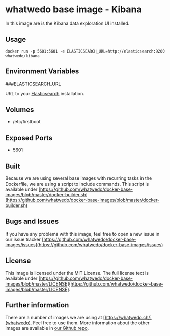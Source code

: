# whatwedo base image - Kibana
In this image are is the Kibana data exploration UI installed.

## Usage

```
docker run -p 5601:5601 -e ELASTICSEARCH_URL=http://elasticsearch:9200 whatwedo/kibana
```

## Environment Variables

###ELASTICSEARCH_URL

URL to your [Elasticsearch](https://registry.hub.docker.com/u/whatwedo/elasticsearch/) installation.

## Volumes

* /etc/firstboot

## Exposed Ports

* 5601

## Built

Because we are using several base images with recurring tasks in the Dockerfile, we are using a script to include commands. This script is available under [https://github.com/whatwedo/docker-base-images/blob/master/docker-builder.sh](https://github.com/whatwedo/docker-base-images/blob/master/docker-builder.sh)

## Bugs and Issues

If you have any problems with this image, feel free to open a new issue in our issue tracker [https://github.com/whatwedo/docker-base-images/issues](https://github.com/whatwedo/docker-base-images/issues)

## License

This image is licensed under the MIT License. The full license text is available under [https://github.com/whatwedo/docker-base-images/blob/master/LICENSE](https://github.com/whatwedo/docker-base-images/blob/master/LICENSE).

## Further information

There are a number of images we are using at [https://whatwedo.ch/](whatwedo). Feel free to use them. More information about the other images are available in [our Github repo](https://github.com/whatwedo/docker-base-images).